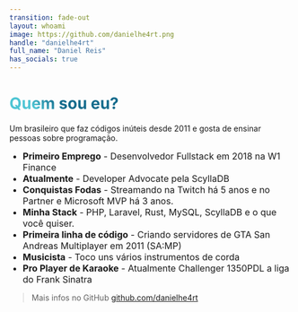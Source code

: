 ```yaml
---
transition: fade-out
layout: whoami
image: https://github.com/danielhe4rt.png
handle: "danielhe4rt"
full_name: "Daniel Reis"
has_socials: true
---
```


# Quem sou eu?

Um brasileiro que faz códigos inúteis desde 2011 e gosta de ensinar pessoas sobre programação.

- <mdi-briefcase-outline /> **Primeiro Emprego** - Desenvolvedor Fullstack em 2018 na W1 Finance
- <mdi-account-tie /> **Atualmente** - Developer Advocate pela ScyllaDB
- <mdi-trophy /> **Conquistas Fodas** - Streamando na Twitch há 5 anos e no Partner e Microsoft MVP há 3 anos.
- <mdi-code-braces /> **Minha Stack** - PHP, Laravel, Rust, MySQL, ScyllaDB e o que você quiser.
- <mdi-code-tags /> **Primeira linha de código** - Criando servidores de GTA San Andreas Multiplayer em 2011 (SA:MP)
- <mdi-guitar-electric /> **Musicista** - Toco uns vários instrumentos de corda
- <mdi-microphone /> **Pro Player de Karaoke** - Atualmente Challenger 1350PDL a liga do Frank Sinatra
  
> <mdi-github class="text-1xl"/> Mais infos no GitHub [github.com/danielhe4rt](https://github.com/danielhe4rt)

<style>
h1 {
  background-color: #2B90B6;
  background-image: linear-gradient(45deg, #4EC5D4 10%, #146b8c 20%);
  background-size: 100%;
  -webkit-background-clip: text;
  -moz-background-clip: text;
  -webkit-text-fill-color: transparent;
  -moz-text-fill-color: transparent;
}

li {
  font-size: medium
}
</style>

<!--
Here is another comment.
-->
